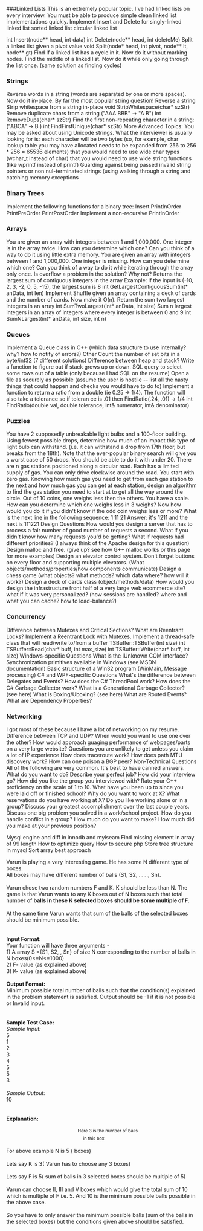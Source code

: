###Linked Lists
This is an extremely popular topic. I've had linked lists on every interview.
You must be able to produce simple clean linked list implementations quickly.
Implement Insert and Delete for
singly-linked linked list
sorted linked list
circular linked list

int Insert(node** head, int data)
int Delete(node** head, int deleteMe)
Split a linked list given a pivot value
void Split(node* head, int pivot, node** lt, node** gt)
Find if a linked list has a cycle in it. Now do it without marking nodes.
Find the middle of a linked list. Now do it while only going through the list once. (same solution as finding cycles)
### Strings
Reverse words in a string (words are separated by one or more spaces). Now do it in-place. By far the most popular string question!
Reverse a string
Strip whitespace from a string in-place
void StripWhitespace(char* szStr)
Remove duplicate chars from a string ("AAA BBB" -> "A B")
int RemoveDups(char* szStr)
Find the first non-repeating character in a string:("ABCA" -> B )
int FindFirstUnique(char* szStr)
More Advanced Topics:
You may be asked about using Unicode strings. What the interviewer is usually looking for is:
each character will be two bytes (so, for example, char lookup table you may have allocated needs to be expanded from 256 to 256 * 256 = 65536 elements)
that you would need to use wide char types (wchar_t instead of char)
that you would need to use wide string functions (like wprintf instead of printf)
Guarding against being passed invalid string pointers or non nul-terminated strings (using walking through a string and catching memory exceptions
### Binary Trees
Implement the following functions for a binary tree:
Insert
PrintInOrder
PrintPreOrder
PrintPostOrder
Implement a non-recursive PrintInOrder
### Arrays
You are given an array with integers between 1 and 1,000,000. One integer is in the array twice. How can you determine which one? Can you think of a way to do it using little extra memory.
You are given an array with integers between 1 and 1,000,000. One integer is missing. How can you determine which one? Can you think of a way to do it while iterating through the array only once. Is overflow a problem in the solution? Why not?
Returns the largest sum of contiguous integers in the array
Example: if the input is (-10, 2, 3, -2, 0, 5, -15), the largest sum is 8
int GetLargestContiguousSum(int* anData, int len)
Implement Shuffle given an array containing a deck of cards and the number of cards. Now make it O(n).
Return the sum two largest integers in an array
int SumTwoLargest(int* anData, int size)
Sum n largest integers in an array of integers where every integer is between 0 and 9
int SumNLargest(int* anData, int size, int n)
### Queues
Implement a Queue class in C++ (which data structure to use internally? why? how to notify of errors?)
Other
Count the number of set bits in a byte/int32 (7 different solutions)
Difference between heap and stack? Write a function to figure out if stack grows up or down.
SQL query to select some rows out of a table (only because I had SQL on the resume)
Open a file as securely as possible (assume the user is hostile -- list all the nasty things that could happen and checks you would have to do to)
Implement a function to return a ratio from a double (ie 0.25 -> 1/4). The function will also take a tolerance so if toleran ce is .01 then FindRatio(.24, .01) -> 1/4
int FindRatio(double val, double tolerance, int& numerator, int& denominator)
### Puzzles
You have 2 supposedly unbreakable light bulbs and a 100-floor building. Using fewest possible drops, determine how much of an impact this type of light bulb can withstand. (i.e. it can withstand a drop from 17th floor, but breaks from the 18th).
Note that the ever-popular binary search will give you a worst case of 50 drops. You should be able to do it with under 20.
There are n gas stations positioned along a circular road. Each has a limited supply of gas. You can only drive clockwise around the road. You start with zero gas. Knowing how much gas you need to get from each gas station to the next and how much gas you can get at each station, design an algorithm to find the gas station you need to start at to get all the way around the circle.
Out of 10 coins, one weighs less then the others. You have a scale.
How can you determine which one weighs less in 3 weighs?
Now how would you do it if you didn't know if the odd coin weighs less or more?
What is the next line in the following sequence:
1
11
21
Answer: it's 1211 and the next is 111221
Design Questions
How would you design a server that has to process a fair number of good number of requests a second. What if you didn't know how many requests you'd be getting? What if requests had different priorities? (I always think of the Apache design for this question)
Design malloc and free. (give up? see how G++ malloc works or this page for more examples)
Design an elevator control system. Don't forget buttons on every floor and supporting multiple elevators. (What objects/methods/properties/how components communicate)
Design a chess game (what objects? what methods? which data where? how will it work?)
Design a deck of cards class (object/methods/data)
How would you design the infrastructure front half of a very large web ecommerce site? what if it was very personalized? (how sessions are handled? where and what you can cache? how to load-balance?)
### Concurrency
Difference between Mutexes and Critical Sections?
What are Reentrant Locks? Implement a Reentrant Lock with Mutexes.
Implement a thread-safe class that will read/write to/from a buffer
TSBuffer::TSBuffer(int size)
int TSBuffer::Read(char* buff, int max_size)
int TSBuffer::Write(char* buff, int size)
Windows-specific Questions
What is the IUnknown COM interface?
Synchronization primitives available in Windows (see MSDN documentation)
Basic structure of a Win32 program (WinMain, Message processing)
C# and WPF-specific Questions
What's the difference between Delegates and Events?
How does the C# ThreadPool work?
How does the C# Garbage Collector work? What is a Generational Garbage Collector? (see here)
What is Boxing/Uboxing? (see here)
What are Routed Events?
What are Dependency Properties?
### Networking
I got most of these because I have a lot of networking on my resume.
Difference between TCP and UDP? When would you want to use one over the other?
How would approach guaging performance of webpages/parts on a very large website?
Questions you are unlikely to get unless you claim a lot of IP experience
How does traceroute work?
How does path MTU discovery work?
How can one poison a BGP peer?
Non-Technical Questions
All of the following are very common. It's best to have canned answers.
What do you want to do?
Describe your perfect job?
How did your interview go? How did you like the group you interviewed with?
Rate your C++ proficiency on the scale of 1 to 10.
What have you been up to since you were laid off or finished school?
Why do you want to work at X?
What reservations do you have working at X?
Do you like working alone or in a group?
Discuss your greatest accomplishment over the last couple years.
Discuss one big problem you solved in a work/school project.
How do you handle conflict in a group?
How much do you want to make? How much did you make at your previous position?

Mysql engine and diff in innodb and myiseam
Find missing element in array of 99 length
How to optimize query
How to secure php
Store tree structure in mysql
Sort array best approach

<article class="post">
Varun is playing a very interesting game. He has some N different type of boxes.&nbsp;<br>All boxes may have&nbsp;different&nbsp;number of balls (S1, S2, ......, Sn).&nbsp;<br><br>Varun chose two random numbers F and K. K should be less than N. The game is that Varun wants to any K boxes out of N boxes such that total number of&nbsp;<b>balls in these&nbsp;K selected&nbsp;boxes should be some multiple of F</b>.&nbsp;<br><br>At the same time Varun wants that sum of the balls&nbsp;of the selected boxes should be minimum possible.<div><br></div><div><br></div><b>Input Format:</b><br>Your function will have three arguments - <br>1) A array S ={S1, S2, , Sn} of size N corresponding to the number of balls in N boxes(0&lt;=N&lt;=1000)&nbsp;<br>2) F- value (as explained above)&nbsp;<br>3) K- value (as explained above)&nbsp;<br>&nbsp;<br><b>Output Format:&nbsp;</b><br>Minimum possible total number of balls such that the condition(s) explained in the problem statement is satisfied.&nbsp;Output&nbsp;should be -1 if it is not possible or Invalid input.<div><br></div><br><b>Sample Test Case:<br></b><i>Sample Input:</i><b><br></b>5<br>1<br>2<br>3<br>4<br>5<br>5<br>3<b><br></b><i><br>Sample Output:</i><b><br></b>10<b><br><br><br></b><b>Explanation:</b><br><br><img src=""><br><div>&nbsp; &nbsp; &nbsp; &nbsp; &nbsp; &nbsp; &nbsp; &nbsp; &nbsp; &nbsp; &nbsp; &nbsp; &nbsp; &nbsp; &nbsp; &nbsp; &nbsp; &nbsp; &nbsp; &nbsp; &nbsp; &nbsp; &nbsp; &nbsp; <sup>Here 3 is the number of balls</sup></div><div><sup>&nbsp; &nbsp; &nbsp; &nbsp; &nbsp; &nbsp; &nbsp; &nbsp; &nbsp; &nbsp; &nbsp; &nbsp; &nbsp; &nbsp; &nbsp; &nbsp; &nbsp; &nbsp; &nbsp; &nbsp; &nbsp; &nbsp; &nbsp; &nbsp; &nbsp; &nbsp; &nbsp; &nbsp; &nbsp; &nbsp; &nbsp; in this box</sup></div><br><div>For above&nbsp;example&nbsp;N is 5 ( boxes)&nbsp;<br><br>Lets&nbsp;say K is 3( Varun has to choose any 3 boxes)&nbsp;<br><br>Lets&nbsp;say F is 5( sum of balls in 3 selected boxes should be multiple of 5)<br><br>Varun can choose II, III and V boxes which would give the total sum of 10 which is multiple of F i.e. 5. And 10 is the minimum possible balls possible in the above case.<br><br>So you have to only answer the minimum possible balls (sum&nbsp;of the balls in the selected boxes) but the conditions given above should be satisfied.<br></div><div><br></div><div><br></div>
</article>
